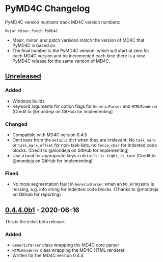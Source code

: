 PyMD4C Changelog
================

PyMD4C version numbers track MD4C version numbers:

    Major.Minor.Patch.PyMD4C

* Major, minor, and patch versions match the version of MD4C that PyMD4C is
  based on.
* The final number is the PyMD4C version, which will start at zero for each
  MD4C version and be incremented each time there is a new PyMD4C release for
  the same version of MD4C.

[Unreleased]
------------

### Added

- Windows builds
- Keyword arguments for option flags for `GenericParser` and `HTMLRenderer`
  (Credit to @mondeja on GitHub for implementing)

### Changed

- Compatible with MD4C version 0.4.5
- Omit keys from the `details` dict when they are irrelevant: No `task_mark` or
  `task_mark_offset` for non-task-lists, no `fence_char` for indented code
  blocks. (Credit to @mondeja on GitHub for implementing)
- Use a bool for appropriate keys in `details`: `is_tight`, `is_task` (Credit
  to @mondeja on GitHub for implementing)

### Fixed

- No more segmentation fault in `GenericParser` when an `MD_ATTRIBUTE` is
  missing, e.g. info string for indented code blocks. (Thanks to @mondeja on
  GitHub for reporting)

[0.4.4.0b1] - 2020-06-16
------------------------

This is the initial beta release.

### Added

- `GenericParser` class wrapping the MD4C core parser
- `HTMLRenderer` class wrapping the MD4C HTML renderer
- Written for the MD4C version 0.4.4

[Unreleased]: https://github.com/dominickpastore/pymd4c/compare/release-0.4.4.0b1..dev
[0.4.4.0b1]: https://github.com/dominickpastore/pymd4c/releases/tag/release-0.4.4.0b1
